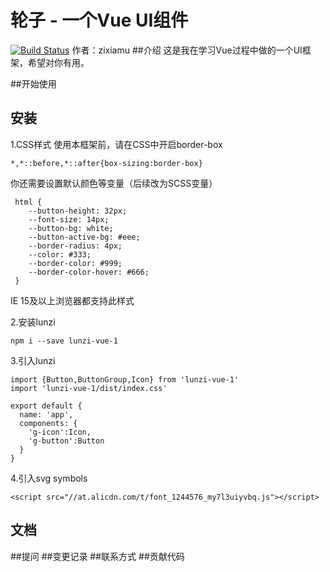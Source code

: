#  轮子 -  一个Vue UI组件
[![Build Status](https://travis-ci.org/zixiamu/lunzi_vue_1.svg?branch=master)](https://travis-ci.org/zixiamu/lunzi_vue_1)
作者：zixiamu
##介绍
这是我在学习Vue过程中做的一个UI框架，希望对你有用。


##开始使用

## 安装
1.CSS样式
    使用本框架前，请在CSS中开启border-box
```
*,*::before,*::after{box-sizing:border-box}
```
   你还需要设置默认颜色等变量（后续改为SCSS变量）
   
```
 html {
    --button-height: 32px;
    --font-size: 14px;
    --button-bg: white;
    --button-active-bg: #eee;
    --border-radius: 4px;
    --color: #333;
    --border-color: #999;
    --border-color-hover: #666;
 }
```

IE 15及以上浏览器都支持此样式

2.安装lunzi
```
npm i --save lunzi-vue-1
```
3.引入lunzi
```
import {Button,ButtonGroup,Icon} from 'lunzi-vue-1'
import 'lunzi-vue-1/dist/index.css'

export default {
  name: 'app',
  components: {
    'g-icon':Icon,
    'g-button':Button
  }
}
```
4.引入svg symbols
```
<script src="//at.alicdn.com/t/font_1244576_my7l3uiyvbq.js"></script>
```
## 文档
##提问
##变更记录
##联系方式
##贡献代码
